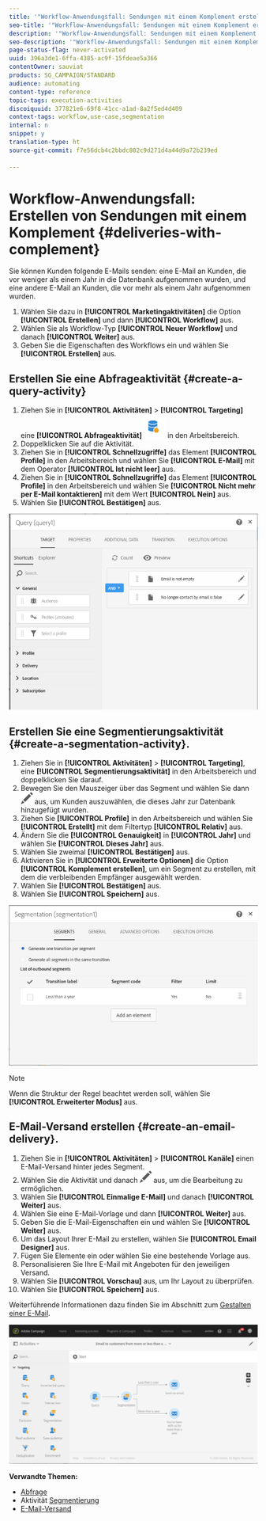```yaml
---
title: '"Workflow-Anwendungsfall: Sendungen mit einem Komplement erstellen"'
seo-title: '"Workflow-Anwendungsfall: Sendungen mit einem Komplement erstellen"'
description: '"Workflow-Anwendungsfall: Sendungen mit einem Komplement erstellen"'
seo-description: '"Workflow-Anwendungsfall: Sendungen mit einem Komplement erstellen"'
page-status-flag: never-activated
uuid: 396a3de1-6ffa-4385-ac9f-15fdeae5a366
contentOwner: sauviat
products: SG_CAMPAIGN/STANDARD
audience: automating
content-type: reference
topic-tags: execution-activities
discoiquuid: 377821e6-69f8-41cc-a1ad-8a2f5ed4d409
context-tags: workflow,use-case,segmentation
internal: n
snippet: y
translation-type: ht
source-git-commit: f7e56dcb4c2bbdc802c9d271d4a44d9a72b239ed

---
```



# Workflow-Anwendungsfall: Erstellen von Sendungen mit einem Komplement {#deliveries-with-complement}

Sie können Kunden folgende E-Mails senden: eine E-Mail an Kunden, die vor weniger als einem Jahr in die Datenbank aufgenommen wurden, und eine andere E-Mail an Kunden, die vor mehr als einem Jahr aufgenommen wurden.

1. Wählen Sie dazu in **[!UICONTROL Marketingaktivitäten]** die Option **[!UICONTROL Erstellen]** und dann **[!UICONTROL Workflow]** aus.
1. Wählen Sie als Workflow-Typ **[!UICONTROL Neuer Workflow]** und danach **[!UICONTROL Weiter]** aus.
1. Geben Sie die Eigenschaften des Workflows ein und wählen Sie **[!UICONTROL Erstellen]** aus.

## Erstellen Sie eine Abfrageaktivität {#create-a-query-activity}

1. Ziehen Sie in **[!UICONTROL Aktivitäten]** &gt; **[!UICONTROL Targeting]** eine **[!UICONTROL Abfrageaktivität]**![](assets/query.png) in den Arbeitsbereich.
1. Doppelklicken Sie auf die Aktivität.
1. Ziehen Sie in **[!UICONTROL Schnellzugriffe]** das Element **[!UICONTROL Profile]** in den Arbeitsbereich und wählen Sie **[!UICONTROL E-Mail]** mit dem Operator **[!UICONTROL Ist nicht leer]** aus.
1. Ziehen Sie in **[!UICONTROL Schnellzugriffe]** das Element **[!UICONTROL Profile]** in den Arbeitsbereich und wählen Sie **[!UICONTROL Nicht mehr per E-Mail kontaktieren]** mit dem Wert **[!UICONTROL Nein]** aus.
1. Wählen Sie **[!UICONTROL Bestätigen]** aus.

![](assets/wf-complement-query.png)

## Erstellen Sie eine Segmentierungsaktivität {#create-a-segmentation-activity}.

1. Ziehen Sie in **[!UICONTROL Aktivitäten]** &gt; **[!UICONTROL Targeting]**, eine **[!UICONTROL Segmentierungsaktivität]** in den Arbeitsbereich und doppelklicken Sie darauf.
1. Bewegen Sie den Mauszeiger über das Segment und wählen Sie dann ![](assets/edit_darkgrey-24px.png) aus, um Kunden auszuwählen, die dieses Jahr zur Datenbank hinzugefügt wurden.
1. Ziehen Sie **[!UICONTROL Profile]** in den Arbeitsbereich und wählen Sie **[!UICONTROL Erstellt]** mit dem Filtertyp **[!UICONTROL Relativ]** aus.
1. Ändern Sie die **[!UICONTROL Genauigkeit]** in **[!UICONTROL Jahr]** und wählen Sie **[!UICONTROL Dieses Jahr]** aus.
1. Wählen Sie zweimal **[!UICONTROL Bestätigen]** aus.
1. Aktivieren Sie in **[!UICONTROL Erweiterte Optionen]** die Option **[!UICONTROL Komplement erstellen]**, um ein Segment zu erstellen, mit dem die verbleibenden Empfänger ausgewählt werden.
1. Wählen Sie **[!UICONTROL Bestätigen]** aus.
1. Wählen Sie **[!UICONTROL Speichern]** aus.

![](assets/wf-complement-segmentation.png)

>[!NOTE]
>
>Wenn die Struktur der Regel beachtet werden soll, wählen Sie **[!UICONTROL Erweiterter Modus]** aus.

## E-Mail-Versand erstellen {#create-an-email-delivery}.

1. Ziehen Sie in **[!UICONTROL Aktivitäten]** &gt; **[!UICONTROL Kanäle]** einen E-Mail-Versand hinter jedes Segment.
1. Wählen Sie die Aktivität und danach ![](assets/edit_darkgrey-24px.png) aus, um die Bearbeitung zu ermöglichen.
1. Wählen Sie **[!UICONTROL Einmalige E-Mail]** und danach **[!UICONTROL Weiter]** aus.
1. Wählen Sie eine E-Mail-Vorlage und dann **[!UICONTROL Weiter]** aus.
1. Geben Sie die E-Mail-Eigenschaften ein und wählen Sie **[!UICONTROL Weiter]** aus.
1. Um das Layout Ihrer E-Mail zu erstellen, wählen Sie **[!UICONTROL Email Designer]** aus.
1. Fügen Sie Elemente ein oder wählen Sie eine bestehende Vorlage aus.
1. Personalisieren Sie Ihre E-Mail mit Angeboten für den jeweiligen Versand.
1. Wählen Sie **[!UICONTROL Vorschau]** aus, um Ihr Layout zu überprüfen.
1. Wählen Sie **[!UICONTROL Speichern]** aus.

Weiterführende Informationen dazu finden Sie im Abschnitt zum [Gestalten einer E-Mail](../../designing/using/designing-from-scratch.md#designing-an-email-content-from-scratch).

![](assets/wf-deliveries-with-a-complement.png)

**Verwandte Themen:**

* [Abfrage](../../automating/using/query.md)
* Aktivität [Segmentierung](../../automating/using/segmentation.md)
* [E-Mail-Versand](../../automating/using/email-delivery.md)
